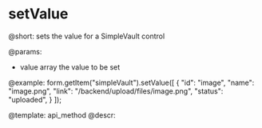 setValue
=============

@short: sets the value for a SimpleVault control

@params:
- value     array     the value to be set  


@example:
form.getItem("simpleVault").setValue([
    {
        "id": "image",
        "name": "image.png",
        "link": "/backend/upload/files/image.png",
        "status": "uploaded",
    }
]);


@template: api_method
@descr:


